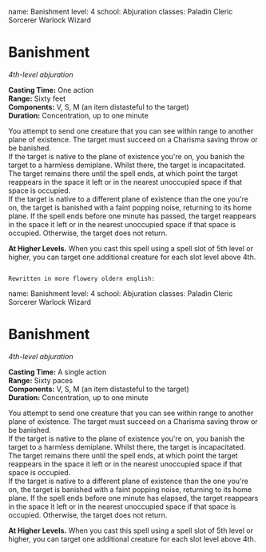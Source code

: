 name: Banishment
level: 4
school: Abjuration
classes: Paladin
         Cleric
         Sorcerer
         Warlock
         Wizard

# Banishment 
_4th-level abjuration_   

**Casting Time:** One action   
**Range:** Sixty feet   
**Components:** V, S, M (an item distasteful to the target)   
**Duration:** Concentration, up to one minute 

You attempt to send one creature that you can see within range to another plane of existence. The target must succeed on a Charisma saving throw or be banished.    
If the target is native to the plane of existence you're on, you banish the target to a harmless demiplane. Whilst there, the target is incapacitated. The target remains there until the spell ends, at which point the target reappears in the space it left or in the nearest unoccupied space if that space is occupied.    
If the target is native to a different plane of existence than the one you're on, the target is banished with a faint popping noise, returning to its home plane. If the spell ends before one minute has passed, the target reappears in the space it left or in the nearest unoccupied space if that space is occupied. Otherwise, the target does not return. 

**At Higher Levels.** When you cast this spell using a spell slot of 5th level or higher, you can target one additional creature for each slot level above 4th. 
```

Rewritten in more flowery oldern english:

```
name: Banishment
level: 4
school: Abjuration
classes: Paladin
         Cleric
         Sorcerer
         Warlock
         Wizard

# Banishment 
_4th-level abjuration_   

**Casting Time:** A single action   
**Range:** Sixty paces   
**Components:** V, S, M (an item distasteful to the target)   
**Duration:** Concentration, up to one minute 

You attempt to send one creature that you can see within range to another plane of existence. The target must succeed on a Charisma saving throw or be banished.    
If the target is native to the plane of existence you're on, you banish the target to a harmless demiplane. Whilst there, the target is incapacitated. The target remains there until the spell ends, at which point the target reappears in the space it left or in the nearest unoccupied space if that space is occupied.    
If the target is native to a different plane of existence than the one you're on, the target is banished with a faint popping noise, returning to its home plane. If the spell ends before one minute has elapsed, the target reappears in the space it left or in the nearest unoccupied space if that space is occupied. Otherwise, the target does not return. 

**At Higher Levels.** When you cast this spell using a spell slot of 5th level or higher, you can target one additional creature for each slot level above 4th. 
